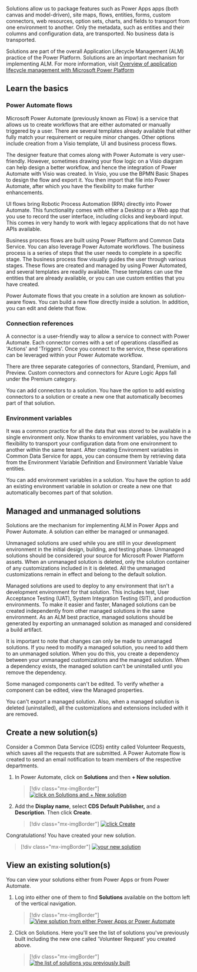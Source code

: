 Solutions allow us to package features such as Power Apps apps (both canvas and model-driven), site maps, flows, entities, forms, custom connectors, web resources, option sets, charts, and fields to transport from one environment to another. Only the metadata, such as entities and their columns and configuration data, are transported. No business data is transported.

Solutions are part of the overall Application Lifecycle Management (ALM) practice of the Power Platform. Solutions are an important mechanism for implementing ALM. For more information, visit [Overview of application lifecycle management with Microsoft Power Platform](https://docs.microsoft.com/power-platform/alm/overview-alm/?azure-portal=true)

## Learn the basics

### Power Automate flows

Microsoft Power Automate (previously known as Flow) is a service that allows us to create workflows that are either automated or manually triggered by a user. There are several templates already available that either fully match your requirement or require minor changes. Other options include creation from a Visio template, UI and business process flows.

The designer feature that comes along with Power Automate is very user-friendly. However, sometimes drawing your flow logic on a Visio diagram can help design a better workflow, and hence the integration of Power Automate with Visio was created. In Visio, you use the BPMN Basic Shapes to design the flow and export it. You then import that file into Power Automate, after which you have the flexibility to make further enhancements.

UI flows bring Robotic Process Automation (RPA) directly into Power Automate. This functionality comes with either a Desktop or a Web app that you use to record the user interface, including clicks and keyboard input. This comes in very handy to work with legacy applications that do not have APIs available.

Business process flows are built using Power Platform and Common Data Service. You can also leverage Power Automate workflows. The business process is a series of steps that the user needs to complete in a specific stage. The business process flow visually guides the user through various stages. These flows are created and managed by using Power Automated, and several templates are readily available. These templates can use the entities that are already available, or you can use custom entities that you have created.

Power Automate flows that you create in a solution are known as solution-aware flows. You can build a new flow directly inside a solution. In addition, you can edit and delete that flow.

### Connection references

A connector is a user-friendly way to allow a service to connect with Power Automate. Each connector comes with a set of operations classified as 'Actions' and 'Triggers'. Once you connect to the service, these operations can be leveraged within your Power Automate workflow.

There are three separate categories of connectors, Standard, Premium, and Preview. Custom connectors and connectors for Azure Logic Apps fall under the Premium category.

You can add connectors to a solution. You have the option to add existing connectors to a solution or create a new one that automatically becomes part of that solution.

### Environment variables

It was a common practice for all the data that was stored to be available in a single environment only. Now thanks to environment variables, you have the flexibility to transport your configuration data from one environment to another within the same tenant. After creating Environment variables in Common Data Service for apps, you can consume them by retrieving data from the Environment Variable Definition and Environment Variable Value entities.

You can add environment variables in a solution. You have the option to add an existing environment variable in solution or create a new one that automatically becomes part of that solution.

## Managed and unmanaged solutions 

Solutions are the mechanism for implementing ALM in Power Apps and Power Automate. A solution can either be managed or unmanaged.

Unmanaged solutions are used while you are still in your development environment in the initial design, building, and testing phase. Unmanaged solutions should be considered your source for Microsoft Power Platform assets. When an unmanaged solution is deleted, only the solution container of any customizations included in it is deleted. All the unmanaged customizations remain in effect and belong to the default solution.

Managed solutions are used to deploy to any environment that isn't a development environment for that solution. This includes test, User Acceptance Testing (UAT), System Integration Testing (SIT), and production environments. To make it easier and faster, Managed solutions can be created independently from other managed solutions in the same environment. As an ALM best practice, managed solutions should be generated by exporting an unmanaged solution as managed and considered a build artifact.

It is important to note that changes can only be made to unmanaged solutions. If you need to modify a managed solution, you need to add them to an unmanaged solution. When you do this, you create a dependency between your unmanaged customizations and the managed solution. When a dependency exists, the managed solution can't be uninstalled until you remove the dependency.

Some managed components can't be edited. To verify whether a component can be edited, view the Managed properties.

You can't export a managed solution. Also, when a managed solution is deleted (uninstalled), all the customizations and extensions included with it are removed.

## Create a new solution(s)

Consider a Common Data Service (CDS) entity called Volunteer Requests, which saves all the requests that are submitted. A Power Automate flow is created to send an email notification to team members of the respective departments.

1. In Power Automate, click on **Solutions** and then **+ New solution**.

	> [!div class="mx-imgBorder"]
	> [![click on Solutions and + New solution](../media/click-flow-solution-ssm.png)](../media/click-flow-solution-ssm.png#lightbox)

1. Add the **Display name**, select **CDS Default Publisher,** and a **Description**. Then click **Create**.

	> [!div class="mx-imgBorder"]
	> [![click Create](../media/save-solution-information-ss.png)](../media/save-solution-information-ss.png#lightbox)

Congratulations! You have created your new solution.

> [!div class="mx-imgBorder"]
> [![your new solution](../media/new-solution-created-ssm.png)](../media/new-solution-created-ssm.png#lightbox)

## View an existing solution(s) 

You can view your solutions either from Power Apps or from Power Automate. 

1. Log into either one of them to find **Solutions** available on the bottom left of the vertical navigation.

	> [!div class="mx-imgBorder"]
	> [![View solution from either Power Apps or Power Automate](../media/view-solution-ssm.png)](../media/view-solution-ssm.png#lightbox)

1. Click on Solutions. Here you'll see the list of solutions you've previously built including the new one called 'Volunteer Request' you created above.

	> [!div class="mx-imgBorder"]
	> [![the list of solutions you previously built](../media/view-existing-solutions-ssm.png)](../media/view-existing-solutions-ssm.png#lightbox)
